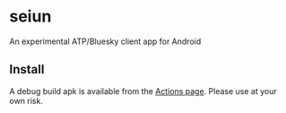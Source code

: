 # seiun

An experimental ATP/Bluesky client app for Android

## Install

A debug build apk is available from the [Actions page](https://github.com/akiomik/seiun/actions/workflows/build.yml).
Please use at your own risk.
